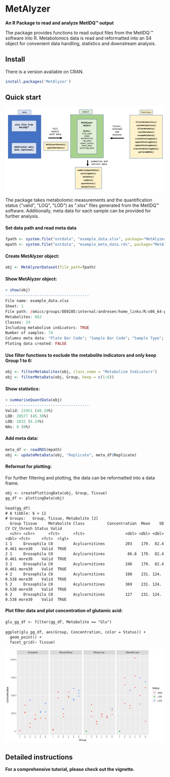 MetAlyzer
========

**An R Package to read and analyze MetIDQ:tm: output**

The package provides functions to read output files from the MetIDQ:&trade; software into R. Metabolomics data is read and reformatted into an S4 object for convenient data handling, statistics and downstream analysis.

## Install

There is a version available on CRAN.

```r
install.packages('MetAlyzer')
```

## Quick start

![Overview](vignettes/MetAlyzer_overview.png)

The package takes metabolomic measurements and the quantification status ("valid", "LOQ", "LOD") as ".xlsx" files generated from the MetIDQ&trade; software. Additionally, meta data for each sample can be provided for further analysis.

#### Set data path and read meta data
```r
fpath <- system.file("extdata", "example_data.xlsx", package="MetAlyzer")
mpath <- system.file("extdata", "example_meta_data.rds", package="MetAlyzer")
```

#### Create MetAlyzer object:
```r
obj <- MetAlyzerDataset(file_path=fpath)
```

#### Show MetAlyzer object:
```r
> show(obj)
-------------------------------------
File name: example_data.xlsx 
Sheet: 1 
File path: /omics/groups/OE0285/internal/andresen/home_links/R/x86_64-pc-linux-gnu-library/4.0/MetAlyzer/extdata 
Metabolites: 862 
Classes: 24 
Including metabolism indicators: TRUE 
Number of samples: 74 
Columns meta data: "Plate Bar Code"; "Sample Bar Code"; "Sample Type"; "Group"; "Tissue"; "Sample Volume"; "Measurement Time"
Ploting data created: FALSE 
```

#### Use filter functions to exclude the metabolite indicators and only keep Group 1 to 6:
```r
obj <- filterMetabolites(obj, class_name = "Metabolism Indicators")
obj <- filterMetaData(obj, Group, keep = c(1:6))
```

#### Show statistics:
```r
> summariseQuantData(obj)
-------------------------------------
Valid: 21951 (48.39%)
LOD: 20577 (45.36%)
LOQ: 2832 (6.24%)
NAs: 0 (0%)
```

#### Add meta data:
```r
meta_df <- readRDS(mpath)
obj <- updateMetaData(obj, "Replicate", meta_df$Replicate)
```

#### Reformat for plotting:
For further filtering and plotting, the data can be reformatted into a data frame.
```{r}
obj <- createPlottingData(obj, Group, Tissue)
gg_df <- plottingData(obj)

head(gg_df)
# A tibble: 6 × 11
# Groups:   Group, Tissue, Metabolite [2]
  Group Tissue     Metabolite Class          Concentration  Mean    SD    CV CV_thresh Status Valid
  <chr> <chr>      <fct>      <fct>                  <dbl> <dbl> <dbl> <dbl> <fct>     <fct>  <lgl>
1 1     Drosophila C0         Acylcarnitines         203    179.  82.4 0.461 more30    Valid  TRUE 
2 1     Drosophila C0         Acylcarnitines          86.8  179.  82.4 0.461 more30    Valid  TRUE 
3 1     Drosophila C0         Acylcarnitines         246    179.  82.4 0.461 more30    Valid  TRUE 
4 2     Drosophila C0         Acylcarnitines         198    231. 124.  0.538 more30    Valid  TRUE 
5 2     Drosophila C0         Acylcarnitines         369    231. 124.  0.538 more30    Valid  TRUE 
6 2     Drosophila C0         Acylcarnitines         127    231. 124.  0.538 more30    Valid  TRUE 
```

#### Plot filter data and plot concentration of glutamic acid:
```{r}
glu_gg_df <- filter(gg_df, Metabolite == "Glu")

ggplot(glu_gg_df, aes(Group, Concentration, color = Status)) +
  geom_point() +
  facet_grid(~ Tissue)
```
![](vignettes/example_ggplot.png)


## Detailed instructions
**For a comprehensive tutorial, please check out the vignette.**

